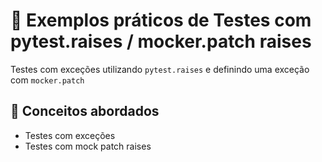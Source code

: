 # 🧪 Exemplos práticos de Testes com pytest.raises /  mocker.patch raises

Testes com exceções utilizando `pytest.raises` e definindo uma exceção com `mocker.patch`

## 📘 Conceitos abordados

- Testes com exceções
- Testes com mock patch raises